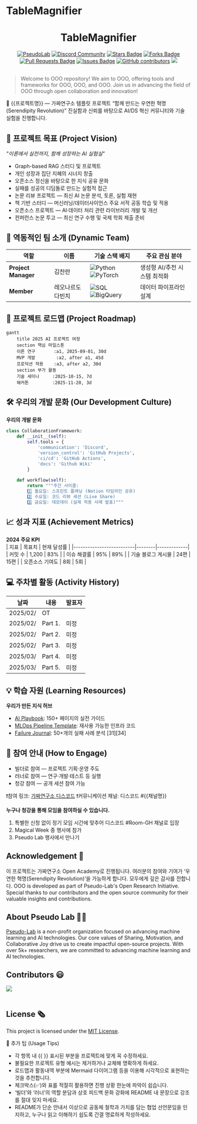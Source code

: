# TableMagnifier

<h1 align="center"> TableMagnifier </h1>

<div align="center">
<a href="https://pseudo-lab.com"><img src="https://img.shields.io/badge/PseudoLab-S10-3776AB" alt="PseudoLab"/></a>
<a href="https://discord.gg/EPurkHVtp2"><img src="https://img.shields.io/badge/Discord-BF40BF" alt="Discord Community"/></a>
<a href="https://github.com/Pseudo-Lab/10th-template/stargazers"><img src="https://img.shields.io/github/stars/Pseudo-Lab/10th-template" alt="Stars Badge"/></a>
<a href="https://github.com/Pseudo-Lab/10th-template/network/members"><img src="https://img.shields.io/github/forks/Pseudo-Lab/10th-template" alt="Forks Badge"/></a>
<a href="https://github.com/Pseudo-Lab/10th-template/pulls"><img src="https://img.shields.io/github/issues-pr/Pseudo-Lab/10th-template" alt="Pull Requests Badge"/></a>
<a href="https://github.com/Pseudo-Lab/10th-template/issues"><img src="https://img.shields.io/github/issues/Pseudo-Lab/10th-template" alt="Issues Badge"/></a>
<a href="https://github.com/Pseudo-Lab/10th-template/graphs/contributors"><img alt="GitHub contributors" src="https://img.shields.io/github/contributors/Pseudo-Lab/10th-template?color=2b9348"></a>
<a href="https://hits.seeyoufarm.com"><img src="https://hits.seeyoufarm.com/api/count/incr/badge.svg?url=https%3A%2F%2Fgithub.com%2Fpseudo-lab%2F10th-template&count_bg=%2379C83D&title_bg=%23555555&icon=&icon_color=%23E7E7E7&title=hits&edge_flat=false"/></a>
</div>
<br>

<!-- sheilds: https://shields.io/ -->
<!-- hits badge: https://hits.seeyoufarm.com/ -->

> Welcome to OOO repository! We aim to OOO, offering tools and frameworks for OOO, OOO, and OOO. Join us in advancing the field of OOO through open collaboration and innovation!

🚀 {{프로젝트명}} — 가짜연구소 템플릿 프로젝트
“함께 만드는 우연한 혁명(Serendipity Revolution)”
진실함과 신뢰를 바탕으로 AI/DS 혁신 커뮤니티와 기술 실험을 진행합니다.

## 🌟 프로젝트 목표 (Project Vision)
_"이론에서 실전까지, 함께 성장하는 AI 실험실"_  
- Graph-based RAG 스터디 및 프로젝트
- 개인 성장과 집단 지혜의 시너지 창출
- 오픈소스 정신을 바탕으로 한 지식 공유 문화
- 실패를 성공의 디딤돌로 만드는 실험적 접근
- 논문 리뷰 프로젝트 — 최신 AI 논문 분석, 토론, 실험 재현
- 책 기반 스터디 — 머신러닝/데이터사이언스 주요 서적 공동 학습 및 적용
- 오픈소스 프로젝트 — AI·데이터 처리 관련 라이브러리 개발 및 개선
- 컨퍼런스 논문 투고 — 최신 연구 수행 및 국제 학회 제출 준비


## 🧑 역동적인 팀 소개 (Dynamic Team)

| 역할          | 이름 |  기술 스택 배지                                                                 | 주요 관심 분야                          |
|---------------|------|-----------------------------------------------------------------------|----------------------------------------|
| **Project Manager** | 김찬란 | ![Python](https://img.shields.io/badge/Python-Expert-3776AB) ![PyTorch](https://img.shields.io/badge/PyTorch-EE4C2C) | 생성형 AI/추천 시스템 최적화             |
| **Member** | 레오나르도 다빈치 | ![SQL](https://img.shields.io/badge/SQL-Advanced-003B57) ![BigQuery](https://img.shields.io/badge/BigQuery-4285F4) | 데이터 파이프라인 설계                  |


## 🚀 프로젝트 로드맵 (Project Roadmap)
```mermaid
gantt
    title 2025 AI 프로젝트 여정
    section 핵심 마일스톤
    이론 연구       :a1, 2025-09-01, 30d
    MVP 개발        :a2, after a1, 45d
    프로덕션 적용    :a3, after a2, 30d
    section 부가 활동
    기술 세미나     :2025-10-15, 7d
    해커톤         :2025-11-20, 3d
```


## 🛠️ 우리의 개발 문화 (Our Development Culture)
**우리의 개발 문화**  
```python
class CollaborationFramework:
    def __init__(self):
        self.tools = {
            'communication': 'Discord',
            'version_control': 'GitHub Projects',
            'ci/cd': 'GitHub Actions',
            'docs': 'Github Wiki'
        }
    
    def workflow(self):
        return """주간 사이클:
        1️⃣ 월요일: 스프린트 플래닝 (Notion 타임라인 공유)
        2️⃣ 수요일: 코드 리뷰 세션 (Live Share)
        3️⃣ 금요일: 데모데이 (실제 적용 사례 발표)"""
```


## 📈 성과 지표 (Achievement Metrics)
**2024 주요 KPI**  
| 지표                     | 목표치 | 현재 달성률 |
|--------------------------|--------|-------------|
| 커밋 수                  | 1,200  | 83%         |
| 이슈 해결률              | 95%    | 89%         | 
| 기술 블로그 게시물       | 24편   | 15편        |
| 오픈소스 기여도          | 8회    | 5회         |


## 💻 주차별 활동 (Activity History)

| 날짜 | 내용 | 발표자 | 
| -------- | -------- | ---- |
| 2025/02/ | OT       |      |
| 2025/02/ |  Part 1. | 미정 | 
| 2025/02/ |  Part 2. | 미정 | 
| 2025/02/ |  Part 3. | 미정 | 
| 2025/03/ |  Part 4. | 미정 | 
| 2025/03/ |  Part 5. | 미정 | 



## 💡 학습 자원 (Learning Resources)
**우리가 만든 지식 허브**  
- [AI Playbook](https://github.com/your-org/ai-playbook): 150+ 페이지의 실전 가이드
- [MLOps Pipeline Template](https://github.com/your-org/mlops-template): 재사용 가능한 인프라 코드
- [Failure Journal](https://your-org.github.io/failure-journal): 50+개의 실패 사례 분석 [31][34]


## 🌱 참여 안내 (How to Engage)
- 빌더로 참여 — 프로젝트 기획·운영 주도
- 러너로 참여 — 연구·개발·테스트 등 실행
- 청강 참여 — 공개 세션 참여 가능

❗️참여 링크: [가짜연구소 디스코드](https://discord.gg/EPurkHVtp2)
❗️커뮤니케이션 채널: 디스코드 #{{채널명}}

**누구나 청강을 통해 모임을 참여하실 수 있습니다.**  
1. 특별한 신청 없이 정기 모임 시간에 맞추어 디스코드 #Room-GH 채널로 입장
2. Magical Week 중 행사에 참가
3. Pseudo Lab 행사에서 만나기

## Acknowledgement 🙏

이 프로젝트는 가짜연구소 Open Academy로 진행됩니다.
여러분의 참여와 기여가 ‘우연한 혁명(Serendipity Revolution)’을 가능하게 합니다. 모두에게 깊은 감사를 전합니다.
OOO is developed as part of Pseudo-Lab's Open Research Initiative. Special thanks to our contributors and the open source community for their valuable insights and contributions.

## About Pseudo Lab 👋🏼</h2>

[Pseudo-Lab](https://pseudo-lab.com/) is a non-profit organization focused on advancing machine learning and AI technologies. Our core values of Sharing, Motivation, and Collaborative Joy drive us to create impactful open-source projects. With over 5k+ researchers, we are committed to advancing machine learning and AI technologies.

<h2>Contributors 😃</h2>
<a href="https://github.com/Pseudo-Lab/10th-template/graphs/contributors">
  <img src="https://contrib.rocks/image?repo=Pseudo-Lab/10th-template" />
</a>
<br><br>

<h2>License 🗞</h2>

This project is licensed under the [MIT License](https://opensource.org/licenses/MIT).

🚩 추가 팁 (Usage Tips)
- 각 항목 내 {{ }} 표시된 부분을 프로젝트에 맞게 꼭 수정하세요.
- 불필요한 프로젝트 유형 예시는 제거하거나 교체해 명확하게 하세요.
- 로드맵과 활동내역 부분에 Mermaid 다이어그램 등을 이용해 시각적으로 표현하는 것을 추천합니다.
- 체크박스(✅)와 표를 적절히 활용하면 진행 상황 한눈에 파악이 쉽습니다.
- ‘빌더’와 ‘러너’의 역할 분담과 상호 피드백 문화 강화에 README 내 문장으로 강조를 절대 잊지 마세요.
- README가 단순 안내서 이상으로 공동체 철학과 가치를 담는 협업 선언문임을 인지하고, 누구나 읽고 이해하기 쉽도록 간결 명료하게 작성하세요.
